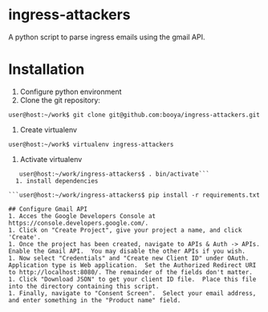 ingress-attackers
====
A python script to parse ingress emails using the gmail API.

# Installation
1. Configure python environment
  1. Clone the git repository:

```user@host:~/work$ git clone git@github.com:booya/ingress-attackers.git```
  1. Create virtualenv

```user@host:~/work$ virtualenv ingress-attackers```
  1. Activate virtualenv

```user@host:~/work$ cd ingress-attackers
   user@host:~/work/ingress-attackers$ . bin/activate```
  1. install dependencies

```user@host:~/work/ingress-attackers$ pip install -r requirements.txt

## Configure Gmail API
1. Acces the Google Developers Console at https://console.developers.google.com/.
1. Click on "Create Project", give your project a name, and click 'Create'.
1. Once the project has been created, navigate to APIs & Auth -> APIs.  Enable the Gmail API.  You may disable the other APIs if you wish.
1. Now select "Credentials" and "Create new Client ID" under OAuth. Application type is Web application.  Set the Authorized Redirect URI to http://localhost:8080/. The remainder of the fields don't matter.
1. Click "Download JSON" to get your client ID file.  Place this file into the directory containing this script.
1. Finally, navigate to "Consent Screen".  Select your email address, and enter something in the "Product name" field.

